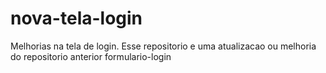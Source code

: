 # nova-tela-login
Melhorias na tela de login. Esse repositorio e uma atualizacao ou melhoria do repositorio anterior formulario-login
